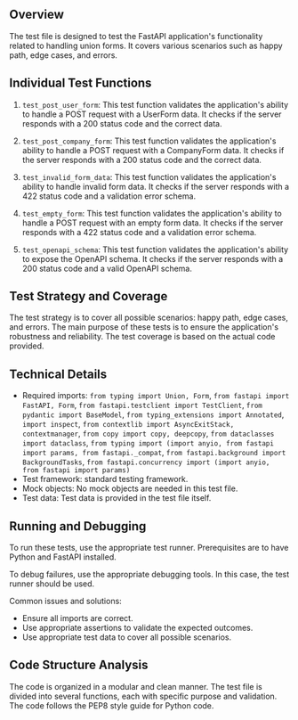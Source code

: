 ## Overview
The test file is designed to test the FastAPI application's functionality related to handling union forms. It covers various scenarios such as happy path, edge cases, and errors.

## Individual Test Functions

1. `test_post_user_form`: This test function validates the application's ability to handle a POST request with a UserForm data. It checks if the server responds with a 200 status code and the correct data.

2. `test_post_company_form`: This test function validates the application's ability to handle a POST request with a CompanyForm data. It checks if the server responds with a 200 status code and the correct data.

3. `test_invalid_form_data`: This test function validates the application's ability to handle invalid form data. It checks if the server responds with a 422 status code and a validation error schema.

4. `test_empty_form`: This test function validates the application's ability to handle a POST request with an empty form data. It checks if the server responds with a 422 status code and a validation error schema.

5. `test_openapi_schema`: This test function validates the application's ability to expose the OpenAPI schema. It checks if the server responds with a 200 status code and a valid OpenAPI schema.

## Test Strategy and Coverage
The test strategy is to cover all possible scenarios: happy path, edge cases, and errors. The main purpose of these tests is to ensure the application's robustness and reliability. The test coverage is based on the actual code provided.

## Technical Details
- Required imports: `from typing import Union, Form`, `from fastapi import FastAPI, Form`, `from fastapi.testclient import TestClient`, `from pydantic import BaseModel`, `from typing_extensions import Annotated`, `import inspect`, `from contextlib import AsyncExitStack, contextmanager`, `from copy import copy, deepcopy`, `from dataclasses import dataclass`, `from typing import (import anyio, from fastapi import params, from fastapi._compat`, `from fastapi.background import BackgroundTasks`, `from fastapi.concurrency import (import anyio, from fastapi import params)`
- Test framework: standard testing framework.
- Mock objects: No mock objects are needed in this test file.
- Test data: Test data is provided in the test file itself.

## Running and Debugging
To run these tests, use the appropriate test runner. Prerequisites are to have Python and FastAPI installed.

To debug failures, use the appropriate debugging tools. In this case, the test runner should be used.

Common issues and solutions:
- Ensure all imports are correct.
- Use appropriate assertions to validate the expected outcomes.
- Use appropriate test data to cover all possible scenarios.

## Code Structure Analysis
The code is organized in a modular and clean manner. The test file is divided into several functions, each with specific purpose and validation. The code follows the PEP8 style guide for Python code.
